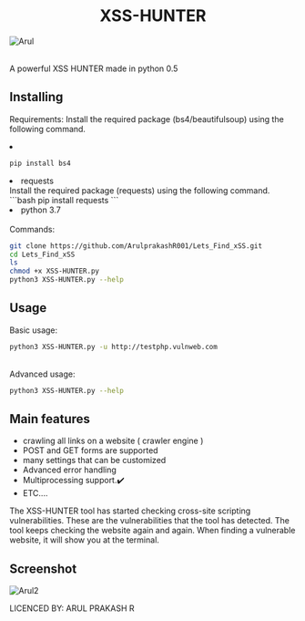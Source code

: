 <center><h1>XSS-HUNTER</h1></center>
<p align="center">
 
![Arul](https://github.com/user-attachments/assets/6e9aa755-3a07-4ab2-a274-5757c55d859b)


 
 <br/>
A powerful XSS HUNTER made in python 0.5<br/>


## Installing

Requirements:
Install the required package (bs4/beautifulsoup) using the following command.
<br/>

<li> </li>

```bash
pip install bs4
```
<li> requests </li>
Install the required package (requests) using the following command.
```bash
pip install requests
```
<li> python 3.7 </li>
<br/>
Commands:

```bash
git clone https://github.com/ArulprakashR001/Lets_Find_xSS.git
cd Lets_Find_xSS
ls
chmod +x XSS-HUNTER.py
python3 XSS-HUNTER.py --help 
```
## Usage
Basic usage:

```bash
python3 XSS-HUNTER.py -u http://testphp.vulnweb.com
```
<br/>
Advanced usage:

```bash
python3 XSS-HUNTER.py --help
```

## Main features

* crawling all links on a website ( crawler engine )
* POST and GET forms are supported
* many settings that can be customized
* Advanced error handling
* Multiprocessing support.✔️
* ETC....

The XSS-HUNTER tool has started checking cross-site scripting vulnerabilities. These are the vulnerabilities that the tool has detected. The tool keeps checking the website again and again. When finding a vulnerable website, it will show you at the terminal.

## Screenshot


![Arul2](https://github.com/user-attachments/assets/a7a5983e-f638-481c-9e6a-6c3291d8c8d4)





  LICENCED BY: ARUL PRAKASH R


